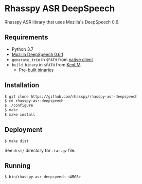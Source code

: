 # Rhasspy ASR DeepSpeech

Rhasspy ASR library that uses Mozilla's DeepSpeech 0.6.

## Requirements

* Python 3.7
* [Mozilla DeepSpeech 0.6.1](https://github.com/mozilla/DeepSpeech/releases/tag/v0.6.1)
* `generate_trie` in `$PATH` from [native client](https://github.com/mozilla/DeepSpeech/releases/download/v0.6.1/native_client.amd64.cpu.linux.tar.xz)
* `build_binary` in `$PATH` from [KenLM](https://github.com/kpu/kenlm)
    * [Pre-built binaries](https://github.com/synesthesiam/prebuilt-apps)
    
## Installation

```bash
$ git clone https://github.com/rhasspy/rhasspy-asr-deepspeech
$ cd rhasspy-asr-deepspeech
$ ./configure
$ make
$ make install
```

## Deployment

```bash
$ make dist
```

See `dist/` directory for `.tar.gz` file.

## Running

```bash
$ bin/rhasspy-asr-deepspeech <ARGS>
```
